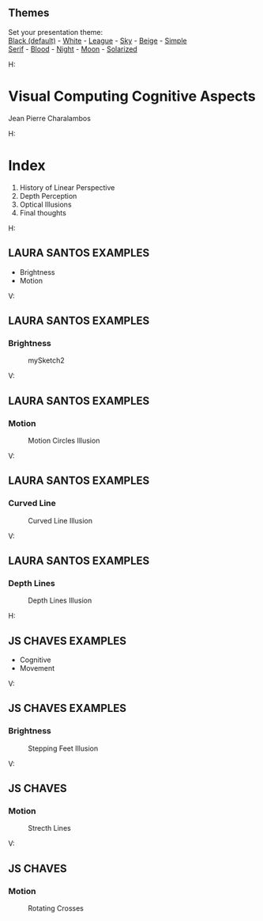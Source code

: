 <section id="themes">
    <h2>Themes</h2>
        <p>
            Set your presentation theme: <br>
            <!-- Hacks to swap themes after the page has loaded. Not flexible and only intended for the reveal.js demo deck. -->
                        <a href="#" onclick="document.getElementById('theme').setAttribute('href','css/theme/black.css'); return false;">Black (default)</a> -
            <a href="#" onclick="document.getElementById('theme').setAttribute('href','css/theme/white.css'); return false;">White</a> -
            <a href="#" onclick="document.getElementById('theme').setAttribute('href','css/theme/league.css'); return false;">League</a> -
            <a href="#" onclick="document.getElementById('theme').setAttribute('href','css/theme/sky.css'); return false;">Sky</a> -
            <a href="#" onclick="document.getElementById('theme').setAttribute('href','css/theme/beige.css'); return false;">Beige</a> -
            <a href="#" onclick="document.getElementById('theme').setAttribute('href','css/theme/simple.css'); return false;">Simple</a> <br>
            <a href="#" onclick="document.getElementById('theme').setAttribute('href','css/theme/serif.css'); return false;">Serif</a> -
            <a href="#" onclick="document.getElementById('theme').setAttribute('href','css/theme/blood.css'); return false;">Blood</a> -
            <a href="#" onclick="document.getElementById('theme').setAttribute('href','css/theme/night.css'); return false;">Night</a> -
            <a href="#" onclick="document.getElementById('theme').setAttribute('href','css/theme/moon.css'); return false;">Moon</a> -
            <a href="#" onclick="document.getElementById('theme').setAttribute('href','css/theme/solarized.css'); return false;">Solarized</a>
        </p>
</section>

H:

# Visual Computing Cognitive Aspects

Jean Pierre Charalambos

H:

# Index

 1. History of Linear Perspective <!-- .element: class="fragment" data-fragment-index="1"-->
 2. Depth Perception <!-- .element: class="fragment" data-fragment-index="2"-->
 3. Optical Illusions <!-- .element: class="fragment" data-fragment-index="3"-->
 4. Final thoughts <!-- .element: class="fragment" data-fragment-index="4"-->


H:

## LAURA SANTOS EXAMPLES
* Brightness
* Motion

V:
## LAURA SANTOS EXAMPLES
### Brightness
<figure>
    <div id='mysketch_id'></div>
    <figcaption>mySketch2</figcaption>
</figure>

V:
## LAURA SANTOS EXAMPLES
### Motion
<figure>
    <div id='motionCircles_id'></div>
    Motion Circles Illusion
</figure>

V:
## LAURA SANTOS EXAMPLES
### Curved Line
<figure>
    <div id='curvedLine_id'></div>
    Curved Line Illusion
</figure>

V:
## LAURA SANTOS EXAMPLES
### Depth Lines
<figure>
    <div id='depthLines_id'></div>
    Depth Lines Illusion
</figure>

H:

## JS CHAVES EXAMPLES
* Cognitive
* Movement

V:
## JS CHAVES EXAMPLES
### Brightness
<figure>
    <div id='moving_rectangles_id'></div>
    <figcaption>Stepping Feet Illusion</figcaption>
</figure>

V:
## JS CHAVES
### Motion
<figure>
    <div id='rotating_cross_id'></div>
    Strecth Lines	
</figure>


V:
## JS CHAVES
### Motion
<figure>
    <div id='rotating_crosses_id'></div>
    Rotating Crosses
</figure>

